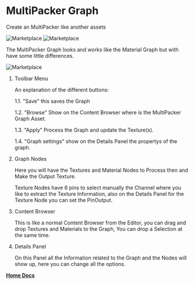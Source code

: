 # MultiPacker Graph

Create an MultiPacker like another assets

![Marketplace](/MultiPacker/Images/MultiPackerGraphAssetCreation.jpg)
![Marketplace](/MultiPacker/Images/assetMP.jpg)

The MultiPacker Graph looks and works like the Material Graph but with have some little differences.

![Marketplace](/MultiPacker/Images/MPGraph.jpg)

1. Toolbar Menu

    An explanation of the different buttons:
    
    1.1. "Save" this saves the Graph

    1.2. "Browse" Show on the Content Browser where is the MultiPacker Graph Asset.
    
    1.3. "Apply" Process the Graph and update the Texture(s).

    1.4. "Graph settings" show on the Details Panel the propertys of the graph.
 
2. Graph Nodes

    Here you will have the Textures and Material Nodes to Process then and Make the Output Texture.

    Texture Nodes have 6 pins to select manually the Channel where you like to extract the Texture Information, also on the Details Panel for the Texture Node you can set the PinOutput.

3. Content Browser
    
    This is like a normal Content Browser from the Editor, you can drag and drop Textures and Materials to the Graph, You can drop a Selection at the same time.

4. Details Panel
    
    On this Panel all the Information related to the Graph and the Nodes will show up, here you can change all the options.

[**Home Docs**](https://cheke.github.io/MultiPacker)
